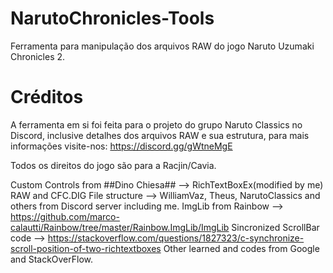 # NarutoChronicles-Tools
 Ferramenta para manipulação dos arquivos RAW do jogo Naruto Uzumaki Chronicles 2.

# Créditos
A ferramenta em si foi feita para o projeto do grupo Naruto Classics no Discord, inclusive detalhes dos
arquivos RAW e sua estrutura, para mais informações visite-nos: https://discord.gg/gWtneMgE

Todos os direitos do jogo são para a Racjin/Cavia.

Custom Controls from ##Dino Chiesa## --> RichTextBoxEx(modified by me)
RAW and CFC.DIG File structure --> WilliamVaz, Theus, NarutoClassics and others from Discord server including me.
ImgLib from Rainbow --> https://github.com/marco-calautti/Rainbow/tree/master/Rainbow.ImgLib/ImgLib
Sincronized ScrollBar code --> https://stackoverflow.com/questions/1827323/c-synchronize-scroll-position-of-two-richtextboxes
Other learned and codes from Google and StackOverFlow.
